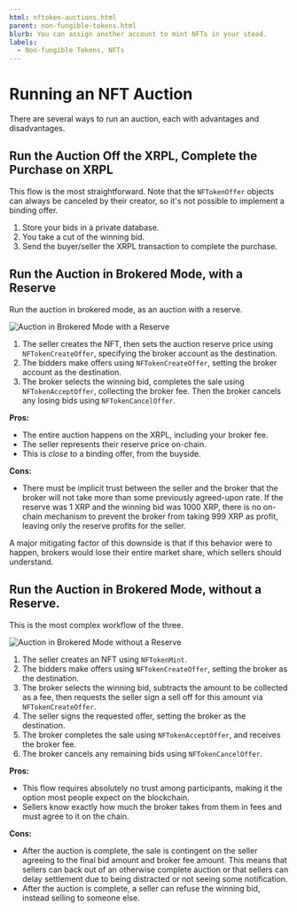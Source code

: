 ```yaml
---
html: nftoken-auctions.html
parent: non-fungible-tokens.html
blurb: You can assign another account to mint NFTs in your stead.
labels:
  - Non-fungible Tokens, NFTs
---
```


# Running an NFT Auction

There are several ways to run an auction, each with advantages and disadvantages.

## Run the Auction Off the XRPL, Complete the Purchase on XRPL

This flow is the most straightforward. Note that the `NFTokenOffer` objects can always be canceled by their creator, so it's not possible to implement a binding offer.

1. Store your bids in a private database.
2. You take a cut of the winning bid.
3. Send the buyer/seller the XRPL transaction to complete the purchase.

## Run the Auction in Brokered Mode, with a Reserve

Run the auction in brokered mode, as an auction with a reserve.

![Auction in Brokered Mode with a Reserve](img/nft-auction1.png "Auction in Brokered Mode with a Reserve")

1. The seller creates the NFT, then sets the auction reserve price using `NFTokenCreateOffer`, specifying the broker account as the destination.
1. The bidders make offers using `NFTokenCreateOffer`, setting the broker account as the destination.
1. The broker selects the winning bid, completes the sale using `NFTokenAcceptOffer`, collecting the broker fee. Then the broker cancels any losing bids using `NFTokenCancelOffer`.

**Pros:**

- The entire auction happens on the XRPL, including your broker fee.
- The seller represents their reserve price on-chain.
- This is _close_ to a binding offer, from the buyside.

**Cons:**

- There must be implicit trust between the seller and the broker that the broker will not take more than some previously agreed-upon rate. If the reserve was 1 XRP and the winning bid was 1000 XRP, there is no on-chain mechanism to prevent the broker from taking 999 XRP as profit, leaving only the reserve profits for the seller.

A major mitigating factor of this downside is that if this behavior were to happen, brokers would lose their entire market share, which sellers should understand.

## Run the Auction in Brokered Mode, without a Reserve.

This is the most complex workflow of the three.

![Auction in Brokered Mode without a Reserve](img/nft-auction2.png "Auction in Brokered Mode without a Reserve")

1. The seller creates an NFT using `NFTokenMint`.
1. The bidders make offers using `NFTokenCreateOffer`, setting the broker as the destination.
1. The broker selects the winning bid, subtracts the amount to be collected as a fee, then requests the seller sign a sell off for this amount via `NFTokenCreateOffer`.
1. The seller signs the requested offer, setting the broker as the destination.
1. The broker completes the sale using `NFTokenAcceptOffer`, and receives the broker fee.
1. The broker cancels any remaining bids using `NFTokenCancelOffer`.

**Pros:**

- This flow requires absolutely no trust among participants, making it the option most people expect on the blockchain.
- Sellers know exactly how much the broker takes from them in fees and must agree to it on the chain.

**Cons:**

- After the auction is complete, the sale is contingent on the seller agreeing to the final bid amount and broker fee amount. This means that sellers can back out of an otherwise complete auction or that sellers can delay settlement due to being distracted or not seeing some notification.
- After the auction is complete, a seller can refuse the winning bid, instead selling to someone else.
